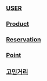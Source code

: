 ### [USER](https://github.com/kps990515/flab/tree/master/project_design/user)
### [Product](https://github.com/kps990515/flab/tree/master/project_design/product)
### [Reservation](https://github.com/kps990515/flab/tree/master/project_design/reservation)
### [Point](https://github.com/kps990515/flab/tree/master/project_design/point)
### [고민거리](https://github.com/kps990515/flab/tree/master/project_design/thinking)


